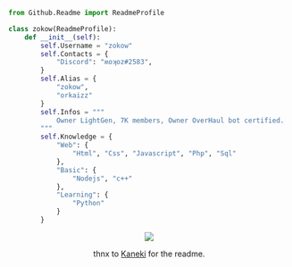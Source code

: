 ```py
from Github.Readme import ReadmeProfile

class zokow(ReadmeProfile):
    def __init__(self):
        self.Username = "zokow"
        self.Contacts = {
            "Discord": "ʍoʞoz#2583",
        }
        self.Alias = {
            "zokow",
            "orkaizz"
        }
        self.Infos = """
            Owner LightGen, 7K members, Owner OverHaul bot certified.
        """        
        self.Knowledge = {
            "Web": {
                "Html", "Css", "Javascript", "Php", "Sql"
            },
            "Basic": {
                "Nodejs", "c++"
            },
            "Learning": {
                "Python"
            }
        }
```


<p align="center">
	<img src="https://lanyard.cnrad.dev/api/913535402894319617?hideTimestamp=true"/>
	
	
<p align="center">thnx to <a href="https://github.com/kanekiweb">Kaneki</a>  for the readme.  
